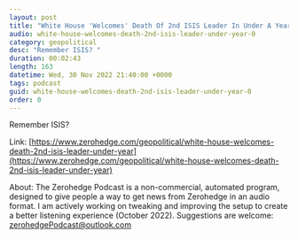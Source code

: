 ```yaml
---
layout: post
title: "White House 'Welcomes' Death Of 2nd ISIS Leader In Under A Year"
audio: white-house-welcomes-death-2nd-isis-leader-under-year-0
category: geopolitical
desc: "Remember ISIS? "
duration: 00:02:43
length: 163
datetime: Wed, 30 Nov 2022 21:40:00 +0000
tags: podcast
guid: white-house-welcomes-death-2nd-isis-leader-under-year-0
order: 0
---
```

Remember ISIS? 

Link: [https://www.zerohedge.com/geopolitical/white-house-welcomes-death-2nd-isis-leader-under-year](https://www.zerohedge.com/geopolitical/white-house-welcomes-death-2nd-isis-leader-under-year)

About: The Zerohedge Podcast is a non-commercial, automated program, designed to give people a way to get news from Zerohedge in an audio format.  I am actively working on tweaking and improving the setup to create a better listening experience (October 2022).  Suggestions are welcome: [zerohedgePodcast@outlook.com](mailto:zerohedgePodcast@outlook.com)